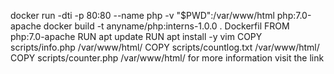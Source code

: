 docker run -dti -p 80:80 --name php -v "$PWD":/var/www/html php:7.0-apache
docker build -t anyname/php:interns-1.0.0 .
Dockerfil
FROM php:7.0-apache
RUN apt update
RUN apt install -y vim
COPY scripts/info.php /var/www/html/
COPY scripts/countlog.txt /var/www/html/
COPY scripts/counter.php /var/www/html/
for more information visit the link 
